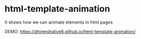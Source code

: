 # html-template-animation
It shows how we can animate elements in html pages 

DEMO: https://dhirendralive9.github.io/html-template-animation/
